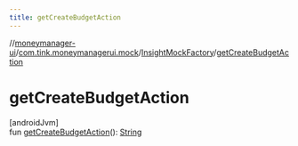 ```yaml
---
title: getCreateBudgetAction
---
```

//[moneymanager-ui](../../../index.html)/[com.tink.moneymanagerui.mock](../index.html)/[InsightMockFactory](index.html)/[getCreateBudgetAction](get-create-budget-action.html)



# getCreateBudgetAction



[androidJvm]\
fun [getCreateBudgetAction](get-create-budget-action.html)(): [String](https://kotlinlang.org/api/latest/jvm/stdlib/kotlin/-string/index.html)




